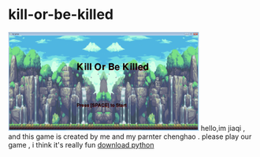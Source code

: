 # kill-or-be-killed
<img src="https://github.com/jcheng6893/kill-or-be-killed/blob/master/ccccccc.png" height="200px">
hello,im jiaqi , and this game is created by me and my parnter chenghao . please play our game , i think it's really fun 
<a href="https://www.python.org/downloads/">download python</a>
